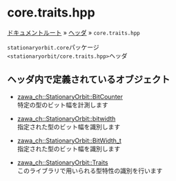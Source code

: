# core.traits.hpp

[ドキュメントルート](../../index.md) » [ヘッダ](../index.md) » `core.traits.hpp`

`stationaryorbit.core`パッケージ  
`<stationaryorbit/core.traits.hpp>`ヘッダ  

## ヘッダ内で定義されているオブジェクト

- [zawa_ch::StationaryOrbit::BitCounter](../../objects/core/bitcounter.md)  
    特定の型のビット幅を計測します

- [zawa_ch::StationaryOrbit::bitwidth](../../objects/core/bitwidth.md)  
    指定された型のビット幅を識別します

- [zawa_ch::StationaryOrbit::BitWidth_t](../../objects/core/bitwidth.md)  
    指定された型のビット幅を識別します

- [zawa_ch::StationaryOrbit::Traits](../../objects/core/traits.md)  
    このライブラリで用いられる型特性の識別を行います
